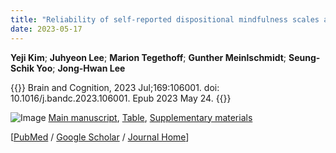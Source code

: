 ```yaml
---
title: "Reliability of self-reported dispositional mindfulness scales and their association with working memory performance and functional connectivity"
date: 2023-05-17
---
```


**Yeji Kim**; **Juhyeon Lee**; **Marion Tegethoff**; **Gunther Meinlschmidt**; **Seung-Schik Yoo**; **Jong-Hwan Lee**

{{<format bright-green>}}
Brain and Cognition, 2023 Jul;169:106001.  doi: 10.1016/j.bandc.2023.106001.  Epub 2023 May 24.
{{</format>}}

![Image](//bspl.korea.ac.kr/Board/Articles/kim_etal_brcg_2023/kim_etal_brcg_2023.png)
[Main manuscript](//bspl.korea.ac.kr/Board/Articles/kim_etal_brcg_2023/MS_MYM_Nback_R1_v1p2_clean.pdf), 
[Table](//bspl.korea.ac.kr/Board/Articles/kim_etal_brcg_2023/table_MYM_Nback_R1_v1p2_clean.pdf), 
[Supplementary materials](//bspl.korea.ac.kr/Board/Articles/kim_etal_brcg_2023/suppl_MYM_Nback_R1_v1p1_clean.pdf)

[[PubMed](https://pubmed.ncbi.nlm.nih.gov/37235929/) /
[Google Scholar](https://scholar.google.com/scholar?hl=en&as_sdt=0%2C5&q=Reliability+of+self-reported+dispositional+mindfulness+scales+and+their+association+with+working+memory+performance+and+functional+connectivity&btnG=) /
[Journal Home](https://www.sciencedirect.com/science/article/pii/S0278262623000581)]

